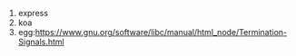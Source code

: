 1. express
2. koa
3. egg:https://www.gnu.org/software/libc/manual/html_node/Termination-Signals.html

